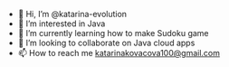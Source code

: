 - 👋 Hi, I’m @katarina-evolution
- 👀 I’m interested in Java
- 🌱 I’m currently learning how to make Sudoku game
- 💞️ I’m looking to collaborate on Java cloud apps
- 📫 How to reach me katarinakovacova100@gmail.com

<!---
katarina-evolution/katarina-evolution is a ✨ special ✨ repository because its `README.md` (this file) appears on your GitHub profile.
You can click the Preview link to take a look at your changes.
--->
